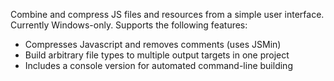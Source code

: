 Combine and compress JS files and resources from a simple user interface.  Currently Windows-only.  Supports the following features:

  * Compresses Javascript and removes comments (uses JSMin)
  * Build arbitrary file types to multiple output targets in one project
  * Includes a console version for automated command-line building






